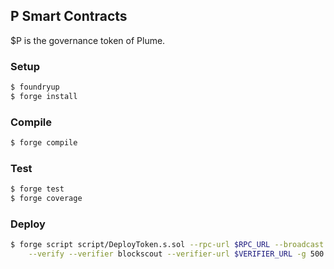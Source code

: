 ## P Smart Contracts

$P is the governance token of Plume.

### Setup

```bash
$ foundryup
$ forge install
```

### Compile

```bash
$ forge compile
```

### Test

```bash
$ forge test
$ forge coverage
```

### Deploy

```bash
$ forge script script/DeployToken.s.sol --rpc-url $RPC_URL --broadcast \
    --verify --verifier blockscout --verifier-url $VERIFIER_URL -g 500 --legacy
```
